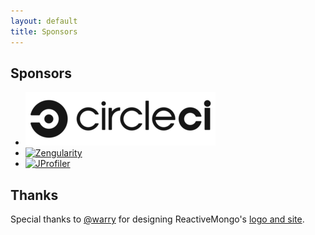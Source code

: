 ```yaml
---
layout: default
title: Sponsors
---
```


## Sponsors

<ul id="sponsors">
  <li><a href="https://circleci.com/open-source/" rel="friend"><img alt="CircleCI" src="/images/circle-logo-horizontal-black-304x86-2cb4a80.png" /></a></li>
  <li><a href="http://zengularity.fr" rel="friend"><img alt="Zengularity" src="/images/zengularity.png" /></a></li>
  <li><a href="https://www.ej-technologies.com/products/jprofiler/overview.html"><img alt="JProfiler" src="//www.ej-technologies.com/images/product_banners/jprofiler_medium.png" /></a></li>
</ul>

## Thanks

Special thanks to <a href="http://warry.fr" title="Maxime Dantec">@warry</a> for designing ReactiveMongo's [logo and site](./design.html).
